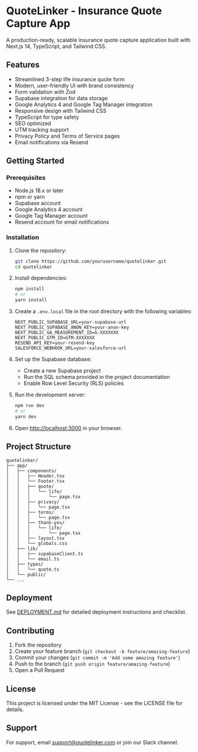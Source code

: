 # QuoteLinker - Insurance Quote Capture App

A production-ready, scalable insurance quote capture application built with Next.js 14, TypeScript, and Tailwind CSS.

## Features

- Streamlined 3-step life insurance quote form
- Modern, user-friendly UI with brand consistency
- Form validation with Zod
- Supabase integration for data storage
- Google Analytics 4 and Google Tag Manager integration
- Responsive design with Tailwind CSS
- TypeScript for type safety
- SEO optimized
- UTM tracking support
- Privacy Policy and Terms of Service pages
- Email notifications via Resend

## Getting Started

### Prerequisites

- Node.js 18.x or later
- npm or yarn
- Supabase account
- Google Analytics 4 account
- Google Tag Manager account
- Resend account for email notifications

### Installation

1. Clone the repository:
   ```bash
   git clone https://github.com/yourusername/quotelinker.git
   cd quotelinker
   ```

2. Install dependencies:
   ```bash
   npm install
   # or
   yarn install
   ```

3. Create a `.env.local` file in the root directory with the following variables:
   ```env
   NEXT_PUBLIC_SUPABASE_URL=your-supabase-url
   NEXT_PUBLIC_SUPABASE_ANON_KEY=your-anon-key
   NEXT_PUBLIC_GA_MEASUREMENT_ID=G-XXXXXXX
   NEXT_PUBLIC_GTM_ID=GTM-XXXXXXX
   RESEND_API_KEY=your-resend-key
   SALESFORCE_WEBHOOK_URL=your-salesforce-url
   ```

4. Set up the Supabase database:
   - Create a new Supabase project
   - Run the SQL schema provided in the project documentation
   - Enable Row Level Security (RLS) policies

5. Run the development server:
   ```bash
   npm run dev
   # or
   yarn dev
   ```

6. Open [http://localhost:3000](http://localhost:3000) in your browser.

## Project Structure

```
quotelinker/
├── app/
│   ├── components/
│   │   ├── Header.tsx
│   │   └── Footer.tsx
│   │   ├── quote/
│   │   │   └── life/
│   │   │       └── page.tsx
│   │   ├── privacy/
│   │   │   └── page.tsx
│   │   ├── terms/
│   │   │   └── page.tsx
│   │   ├── thank-you/
│   │   │   └── life/
│   │   │       └── page.tsx
│   │   ├── layout.tsx
│   │   └── globals.css
│   ├── lib/
│   │   ├── supabaseClient.ts
│   │   └── email.ts
│   ├── types/
│   │   └── quote.ts
│   └── public/
└── ...
```

## Deployment

See [DEPLOYMENT.md](DEPLOYMENT.md) for detailed deployment instructions and checklist.

## Contributing

1. Fork the repository
2. Create your feature branch (`git checkout -b feature/amazing-feature`)
3. Commit your changes (`git commit -m 'Add some amazing feature'`)
4. Push to the branch (`git push origin feature/amazing-feature`)
5. Open a Pull Request

## License

This project is licensed under the MIT License - see the LICENSE file for details.

## Support

For support, email support@quotelinker.com or join our Slack channel. 